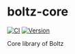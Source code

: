# boltz-core

[![CI](https://github.com/BoltzExchange/boltz-core/actions/workflows/CI.yml/badge.svg)](https://github.com/BoltzExchange/boltz-core/actions/workflows/CI.yml)
[![Version](http://img.shields.io/npm/v/boltz-core.svg)](https://www.npmjs.com/package/boltz-core)

Core library of Boltz
